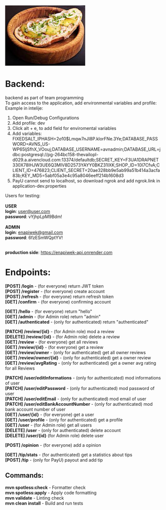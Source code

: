 ![pajda](src/main/resources/pajda.jpg)
# Backend:
backend as part of team programming<br>
To gain access to the application, add environmental variables and profile:
Example in intelije:
1. Open Run/Debug Configurations
2. Add profile: dev
3. Click alt + e, to add field for enviromental variables
4. Add variables:<br> FIXEDSALT_IPHASH=$2a$10$Lmqw7nJI8P.klorFNe.3Ye;DATABASE_PASSWORD=AVNS_US-WP65ljSfhX_VOouj;DATABASE_USERNAME=avnadmin;DATABASE_URL=jdbc:postgresql://pg-264bc158-thevailopl-d029.a.aivencloud.com:13374/defaultdb;SECRET_KEY=F3UA1DRAPNET330X78IHJW3UE6Q3MIV8D2573YAYY0BKZ31IXK;SHOP_ID=10I7CfvA;CLIENT_ID=476823;CLIENT_SECRET=20ae328bb9e5ab99a51b414a3acfa83b;KEY_MD5=5abf05a3e4c95a8046eeff214b1608d3
5. PayU cannot send to localhost, so download ngrok and add ngrok.link in application-dev.properties

Users for testing:<br><br>
**USER**<br>
**login**: user@user.com <br>
**password**: vYjhpLpM9Bdm! <br><br>
**ADMIN**<br>
**login**: enapiwek@gmail.com <br>
**password**: 6fzESmWQptYV! <br><br>


**production side**: https://enapiwek-api.onrender.com

# Endpoints:

**[POST] /login** - (for everyone) return JWT token <br>
**[POST] /register** - (for everyone) create account <br>
**[POST] /refresh** - (for everyone) return refresh token <br>
**[GET] /confirm** - (for everyone) confirming account <br>



**[GET] /hello** - (for everyone) return "hello" <br>
**[GET] /admin** - (for Admin role)  return "admin" <br>
**[GET] /authenticated** - (only for authenticated) return "authenticated"<br>


**[PATCH] /review/{id}** - (for Admin role) mod a review <br>
**[DELETE] /review/{id}** - (for Admin role) delete a review <br>
**[GET] /review** - (for everyone) get all reviews <br>
**[GET] /review/{id}** - (for everyone) get a review <br>
**[GET] /review/owner** - (only for authenticated) get all owner reviews <br>
**[GET] /review/owner/{id}** - (only for authenticated) get a owner review <br>
**[GET] /review/avgRating** - (only for authenticated) get a owner avg rating for all Reviews <br>

**[PATCH] /user/editInformations** - (only for authenticated) mod informations of user <br>
**[PATCH] /user/editPassword** - (only for authenticated) mod password of user <br>
**[PATCH] /user/editEmail** - (only for authenticated) mod email of user <br>
**[PATCH] /user/editBankAccountNumber** - (only for authenticated) mod bank account number of user <br>
**[GET] /user/{id}** - (for everyone)  get a user <br>
**[GET] /user/profile** - (only for authenticated) get a profile<br>
**[GET] /user** - (for Admin role) get all users <br>
**[DELETE] /user** - (only for authenticated) delete account <br>
**[DELETE] /user/{id}** (for Admin role) delete user <br>


**[POST] /opinion** - (for everyone) add a opinion <br>


**[GET] /tip/stats** - (for authenticated) get a statistics about tips <br>
**[POST] /tip** - (only for PayU) payout and add tip<br>


## Commands:
**mvn spotless:check** - Formatter check <br>
**mvn spotless:apply** - Apply code formatting<br>
**mvn validate** - Linting check <br>
**mvn clean install** - Build and run tests <br>